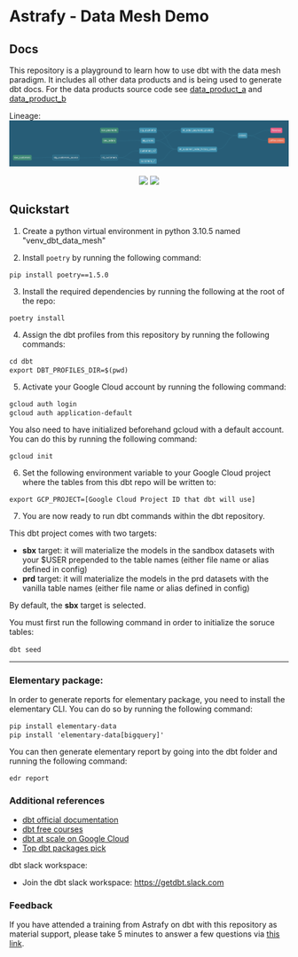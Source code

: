 # Astrafy - Data Mesh Demo
## Docs

This repository is a playground to learn how to use dbt with the data mesh paradigm. 
It includes all other data products and is being used to generate dbt docs.
For the data products source code see [data_product_a](https://github.com/astrafy/dbt-training-data-mesh-dp-a) and [data_product_b](https://github.com/astrafy/dbt-training-data-mesh-dp-b)

Lineage:
![lineage](images/full-lineage.png)

<p align="center" width="100%">
    <img width="33%" src="https://seeklogo.com/images/D/dbt-logo-500AB0BAA7-seeklogo.com.png">
    <img width="33%" src="https://cdn-images-1.medium.com/max/1200/1*0jrqkgFv3U142GxAjUYfMg.png">
</p>


## Quickstart

1. Create a python virtual environment in python 3.10.5 named "venv_dbt_data_mesh" 

2. Install ```poetry``` by running the following command:

```
pip install poetry==1.5.0
```

3. Install the required dependencies by running the following at the root of the repo:
```
poetry install
```

4. Assign the dbt profiles from this repository by running the following commands:
```
cd dbt
export DBT_PROFILES_DIR=$(pwd)
```

5. Activate your Google Cloud account by running the following command:
```
gcloud auth login
gcloud auth application-default
```

You also need to have initialized beforehand gcloud with a default account. You can do this by running
the following command:
```
gcloud init
```

6. Set the following environment variable to your Google Cloud project where the tables from this dbt repo will 
be written to:

```
export GCP_PROJECT=[Google Cloud Project ID that dbt will use]
```

7. You are now ready to run dbt commands within the dbt repository.

This dbt project comes with two targets:

- **sbx** target: it will materialize the models in the sandbox datasets with your $USER prepended to the table names (either file name or alias defined in config)
- **prd** target: it will materialize the models in the prd datasets with the vanilla table names (either file name or alias defined in config)

By default, the **sbx** target is selected.

You must first run the following command in order to initialize the soruce tables:

```dbt seed```

---------------------------------------

### Elementary package:

In order to generate reports for elementary package, you need to install the elementary CLI. You can do so by running
the following command:

```
pip install elementary-data
pip install 'elementary-data[bigquery]'
```

You can then generate elementary report by going into the dbt folder and running the following command:

```
edr report
```

### Additional references

- [dbt official documentation](https://docs.getdbt.com/)
- [dbt free courses](https://courses.getdbt.com/collections)
- [dbt at scale on Google Cloud](https://medium.com/astrafy/dbt-at-scale-on-google-cloud-part-1-54f8655443a7)
- [Top dbt packages pick](https://medium.com/astrafy/our-top-dbt-packages-pick-fad02e98eac6)

dbt slack workspace:
- Join the dbt slack workspace:  https://getdbt.slack.com 


### Feedback

If you have attended a training from Astrafy on dbt with this repository as material support, please take 5 minutes to
answer a few questions via [this link](https://astrafy.typeform.com/to/mFbRuPLB#hubspot_utk=xxxxx&hubspot_page_name=xxxxx&hubspot_page_url=xxxxx).

